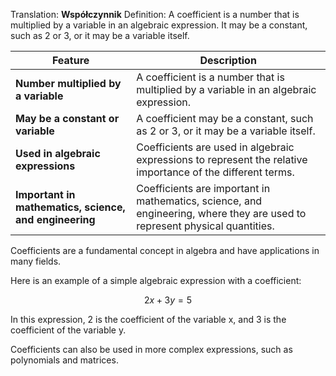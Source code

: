 Translation: **Współczynnik**
Definition: 
A coefficient is a number that is multiplied by a variable in an algebraic expression. It may be a constant, such as 2 or 3, or it may be a variable itself.

|Feature|Description|
|---|---|
|**Number multiplied by a variable** |A coefficient is a number that is multiplied by a variable in an algebraic expression.|
|**May be a constant or variable** |A coefficient may be a constant, such as 2 or 3, or it may be a variable itself.|
|**Used in algebraic expressions** |Coefficients are used in algebraic expressions to represent the relative importance of the different terms.|
|**Important in mathematics, science, and engineering** |Coefficients are important in mathematics, science, and engineering, where they are used to represent physical quantities.|

Coefficients are a fundamental concept in algebra and have applications in many fields.

Here is an example of a simple algebraic expression with a coefficient:

$$2x + 3y = 5$$

In this expression, 2 is the coefficient of the variable x, and 3 is the coefficient of the variable y.

Coefficients can also be used in more complex expressions, such as polynomials and matrices.